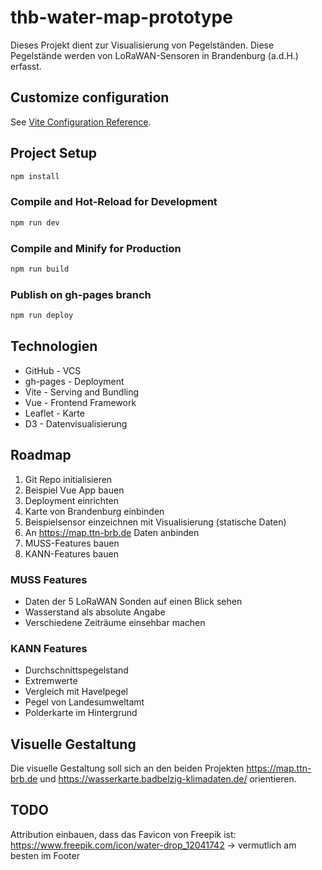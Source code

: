 # thb-water-map-prototype

Dieses Projekt dient zur Visualisierung von Pegelständen. Diese Pegelstände werden von LoRaWAN-Sensoren in Brandenburg (a.d.H.) erfasst.

## Customize configuration

See [Vite Configuration Reference](https://vite.dev/config/).

## Project Setup

```sh
npm install
```

### Compile and Hot-Reload for Development

```sh
npm run dev
```

### Compile and Minify for Production

```sh
npm run build
```

### Publish on gh-pages branch

```sh
npm run deploy
```

## Technologien
- GitHub - VCS
- gh-pages - Deployment
- Vite - Serving and Bundling
- Vue - Frontend Framework
- Leaflet - Karte
- D3 - Datenvisualisierung


## Roadmap
1. Git Repo initialisieren
2. Beispiel Vue App bauen
3. Deployment einrichten
4. Karte von Brandenburg einbinden
5. Beispielsensor einzeichnen mit Visualisierung (statische Daten)
6. An https://map.ttn-brb.de Daten anbinden
7. MUSS-Features bauen
8. KANN-Features bauen

### MUSS Features
- Daten der 5 LoRaWAN Sonden auf einen Blick sehen
- Wasserstand als absolute Angabe
- Verschiedene Zeiträume einsehbar machen

### KANN Features
- Durchschnittspegelstand
- Extremwerte
- Vergleich mit Havelpegel
- Pegel von Landesumweltamt
- Polderkarte im Hintergrund

## Visuelle Gestaltung
Die visuelle Gestaltung soll sich an den beiden Projekten https://map.ttn-brb.de und https://wasserkarte.badbelzig-klimadaten.de/ orientieren.

## TODO
Attribution einbauen, dass das Favicon von Freepik ist: https://www.freepik.com/icon/water-drop_12041742 -> vermutlich am besten im Footer

